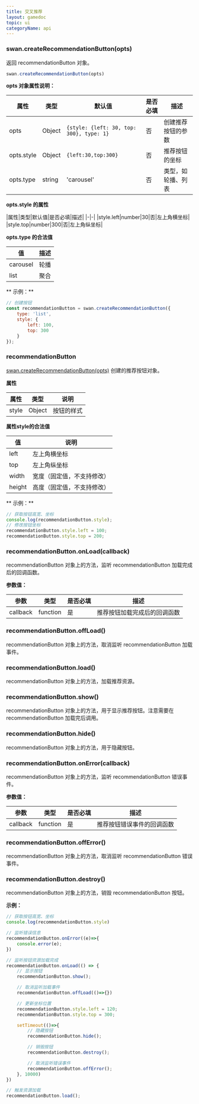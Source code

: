 ```yaml
---
title: 交叉推荐
layout: gamedoc
topic: ui
categoryName: api
---
```


<!--
todo 1. 说明交叉换量策略 @PM
todo 2. 客户端需要增加 right 和 bottom 属性 @客户端
 -->

### swan.createRecommendationButton(opts)

返回 recommendationButton 对象。

```js
swan.createRecommendationButton(opts)
```

**opts 对象属性说明：**

|属性|类型|默认值|是否必填|描述|
|-|-|-|-|-|
|opts|Object|`{style: {left: 30, top: 300}, type: 1}`|否|创建推荐按钮的参数|
|opts.style|Object|`{left:30,top:300}`|否|推荐按钮的坐标|
|opts.type|string|'carousel'|否|类型，如轮播、列表|

**opts.style 的属性**

|属性|类型|默认值|是否必填|描述|
|-|-|
|style.left|number|30|否|左上角横坐标|
|style.top|number|300|否|左上角纵坐标|


**opts.type 的合法值**

|值|描述|
|-|-|
|carousel|轮播|
|list|聚合|


** 示例：**
```javascript
// 创建按钮
const recommendationButton = swan.createRecommendationButton({
    type: 'list',
    style: {
        left: 100,
        top: 300
    }
});

```


### recommendationButton
[swan.createRecommendationButton(opts)](./#swan-createRecommendationButton-opts) 创建的推荐按钮对象。

**属性**

|属性|类型|说明|
|-|-|-|
|style|Object|按钮的样式|

**属性style的合法值**

|值|说明|
|-|-|
|left|左上角横坐标|
|top|左上角纵坐标|
|width|宽度（固定值，不支持修改）|
|height|高度（固定值，不支持修改）|

** 示例：**
```javascript
// 获取按钮高宽、坐标
console.log(recommendationButton.style);
// 修改按钮坐标
recommendationButton.style.left = 100;
recommendationButton.style.top = 200;
```

### recommendationButton.onLoad(callback)
recommendationButton 对象上的方法，监听 recommendationButton 加载完成后的回调函数。

**参数值：**

|参数|类型|是否必填|描述|
|--|--|--|--|
|callback|function|是|推荐按钮加载完成后的回调函数|


### recommendationButton.offLoad()
recommendationButton 对象上的方法，取消监听 recommendationButton 加载事件。

### recommendationButton.load()
recommendationButton 对象上的方法，加载推荐资源。

### recommendationButton.show()
recommendationButton 对象上的方法，用于显示推荐按钮。注意需要在 recommendationButton 加载完后调用。

### recommendationButton.hide()
recommendationButton 对象上的方法，用于隐藏按钮。

### recommendationButton.onError(callback)
recommendationButton 对象上的方法，监听 recommendationButton 错误事件。

**参数值：**

|参数|类型|是否必填|描述|
|--|--|--|--|
|callback|function|是|推荐按钮错误事件的回调函数|


### recommendationButton.offError()
recommendationButton 对象上的方法，取消监听 recommendationButton 错误事件。

### recommendationButton.destroy()
recommendationButton 对象上的方法，销毁 recommendationButton 按钮。

**示例：**
``` javascript
// 获取按钮高宽、坐标
console.log(recommendationButton.style)

// 监听错误信息
recommendationButton.onError((e)=>{
	console.error(e);
})

// 监听按钮资源加载完成
recommendationButton.onLoad(() => {
    // 显示按钮
    recommendationButton.show();

    // 取消监听加载事件
    recommendationButton.offLoad(()=>{})

    // 更新坐标位置
    recommendationButton.style.left = 120;
    recommendationButton.style.top = 300;

    setTimeout(()=>{
        // 隐藏按钮
        recommendationButton.hide();

        // 销毁按钮
        recommendationButton.destroy();

        // 取消监听错误事件
        recommendationButton.offError();
    }, 10000)
})

// 触发资源加载
recommendationButton.load();

```

